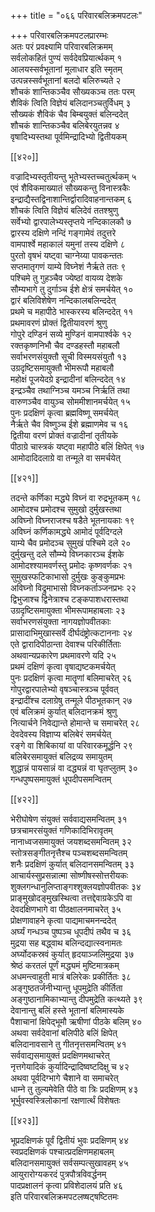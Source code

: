 +++
title = "०६६ परिवारबलिक्रमपटलः"

+++
परिवारबलिक्रमपटलप्रारम्भः  
अतः परं प्रवक्ष्यामि परिवारबलिक्रमम्  
सर्वलोकहितं पुण्यं सर्वदेवप्रियार्त्थकम् १  
आलयस्सर्वभूतानां मूलाधार इति स्मृतम्  
उत्पन्नस्सर्वभूतानां बलदो बलिरुच्यते २  
शौचकं शान्तिकञ्चैव सौख्यकञ्च ततः परम्  
शैविकं त्विति विज्ञेयं बलिदानञ्चतुर्विधम् ३  
सौख्यकं शैविकं चैव बिम्बयुक्तं बलिन्ददेत्  
शौचकं शान्तिकञ्चैव बलिबेरयुतन्नव ४  
वृषादिभ्यस्तथा पूर्वमिन्द्रादिभ्यो द्वितीयकम्  

[[४२०]]  

वज्रादिभ्यस्तृतीयन्तु भूतेभ्यस्तच्चतुर्त्थकम् ५  
एवं शैविकमाख्यातं सौख्यकन्तु विनास्त्रकैः  
इन्द्राद्यैस्तद्विनाशान्तिर्द्वारादिवाहनान्तकम् ६  
शौचकं त्विति विज्ञेयं बलिदेवं ततश्श्रुणु  
सर्वेभ्यो द्वारपालेभ्यस्तृप्तये नन्दिकालकौ ७  
द्वारस्य दक्षिणे नन्दिं गङ्गामेवं तदुत्तरे  
वामपार्श्वे महाकालं यमुनां तस्य दक्षिणे ८  
पुरतो वृषभं यष्ट्वा चाग्नेय्या पावकन्ततः  
सप्तमातृगणं याम्ये विघ्नेशं नैर्ऋते ततः ९  
पश्चिमे तु गुहञ्चैव ज्येष्ठां वायव्य देशके  
सौम्यभागे तु दुर्गाञ्च ईशे क्षेत्रं समर्चयेत् १०  
द्वारं बलिविशेषेण नन्दिकालबलिन्ददेत्  
प्रथमे च महापीठे भास्करस्य बलिन्ददेत् ११  
प्रथमावरणं प्रोक्तं द्वितीयावरणं श्रुणु  
गोपुरे दण्डिनं सव्ये मुण्डिनं वामपार्श्वके १२  
रक्तकृष्णनिभौ चैव दण्डहस्तौ महाबलौ  
सर्वाभरणसंयुक्तौ सूची विस्मयसंयुतौ १३  
उग्रदृष्टिसमायुक्तौ भीमरूपौ महाबलौ  
महोक्षं पूजयेदग्रे इन्द्रादीनां बलिन्ददेत् १४  
इन्द्रञ्चैव तथाग्निञ्च यमञ्च निर्ऋतिं तथा  
वारुणञ्चैव वायुञ्च सोममीशानमर्चयेत् १५  
पुनः प्रदक्षिणं कृत्वा ब्रह्मविष्णू समर्चयेत्  
नैर्ऋते चैव विष्णुञ्च ईशे ब्रह्माणमेव च १६  
द्वितीया वरणं प्रोक्तं वज्रादीनां तृतीयके  
पीठाग्रे चास्त्रकं यष्ट्वा महापीठे बलिं क्षिपेत् १७  
आमोदादिदलाग्रे वा तन्मूले वा समर्चयेत्  

[[४२१]]  

तदन्ते कर्णिका मद्ध्ये विघ्नं वा रुद्रभूतकम् १८  
आमोदश्च प्रमोदश्च सुमुखो दुर्मुखस्तथा  
अविघ्नो विघ्नराजश्च षडैते भूतनायकाः १९  
अविघ्नं कर्णिकामद्ध्ये आमोदं पूर्वदिग्दले  
याम्ये चैव प्रमोदञ्च सुमुखं पश्चिमे दले २०  
दुर्मुखन्तु दले सौम्म्ये विघ्नकारञ्च ईशके  
आमोदश्श्यामवर्णस्तु प्रमोदः कृष्णवर्णकः २१  
सुमुखस्फटिकाभासो दुर्मुखः कुङ्कुमप्रभः  
अविघ्नो विद्रुमाभासो विघ्नकर्ताञ्जनप्रभः २२  
द्विभुजाश्च द्विनेत्राश्च टङ्कपाशधरास्तथा  
उग्रदृष्टिसमायुक्ता भीमरूपामहाबलाः २३  
सर्वाभरणसंयुक्ता नागयज्ञोपवीतकाः  
प्रासादाभिमुखास्सर्वे दीर्घदंष्ट्रोत्कटाननाः २४  
एते द्वारादिपीठान्ता देवाश्च परिकीर्तिताः  
अथवान्यप्रकारेण प्रथमावरणे यदि २५  
प्रथमं दक्षिणं कृत्वा वृषाद्यष्टकमर्चयेत्  
पुनः प्रदक्षिणं कृत्वा मातॄणां बलिमाचरेत् २६  
गोपुरद्वारपालेभ्यो वृषञ्चास्त्रञ्च पूर्ववत्  
इन्द्रादींश्च दलाग्रेषु तन्मूले पीठभूतकान् २७  
एवं बलिक्रमं कुर्यात् बलिदानक्रमं श्रुणु  
नित्यार्चने निवेद्यान्ते होमान्ते च समाचरेत् २८  
देवदेवस्य विज्ञाप्य बलिबेरं समर्चयेत्  
रङ्गे वा शिबिकायां वा परिवारकमूर्द्धनि २९  
बलिबेरसमायुक्तं बलिद्रव्य समायुतम्  
शुद्धान्नं पायसान्नं वा दद्ध्यन्नं वा घृतप्लुतम् ३०  
गन्धपुष्पसमायुक्तं धूपदीपसमन्वितम्  

[[४२२]]  

भेरीघोषेण संयुक्तं सर्ववाद्यसमन्वितम् ३१  
छत्रचामरसंयुक्तं गणिकादिभिरावृतम्  
नानाध्वजसमायुक्तं जयशब्दसमन्वितम् ३२  
स्तोत्रसङ्गीतनृत्तैश्च पञ्चशब्दसमन्वितम्  
शनैः प्रदक्षिणं कुर्यात् बलिदानसमन्वितम् ३३  
आचार्यस्सुप्रसन्नात्मा सोष्णीषस्सोत्तरीयकः  
शुक्लगन्धानुलिप्ताङ्गश्शुक्लयज्ञोपवीतकः ३४  
प्राङ्मुखोदङ्मुखस्थित्वा तत्तद्देवाग्रकेऽपि वा  
देवदक्षिणभागे वा पीठक्षालनमाचरेत् ३५  
प्रोक्षणावाहने कृत्वा पाद्यमाचमनन्ददेत्  
अर्घ्यं गन्धञ्च पुष्पञ्च धूपदीपं तथैव च ३६  
मुद्रया सह बद्ध्वाथ बलिन्दद्यात्स्वनामतः  
अर्घ्योदकस्रवं कुर्यात् हृदयाञ्जलिमुद्रया ३७  
श्रेष्ठं करतलं पूर्णं मद्ध्यमं मुष्टिमात्रकम्  
अधमन्त्वाहुती मात्रं बलिरेकः प्रकीर्तितः ३८  
अङ्गुष्ठतर्जनीभ्यान्तु धूपमुद्रेति कीर्तिता  
अङ्गुष्ठानामिकाभ्यान्तु दीपमुद्रेति कत्थ्यते ३९  
देवानान्तु बलिं हस्ते भूतानां बलिमास्यके  
पैशाचानां क्षिपेद्भूमौ ऋषीणां पीठके बलिम् ४०  
अथवा सर्वदेवानां बलिपीठे बलिं क्षिपेत्  
बलिदानावसाने तु गीतनृत्तसमन्वितम् ४१  
सर्ववाद्यसमायुक्तं प्रदक्षिणमथाचरेत्  
नृत्तगेयादिकं कुर्यादिन्द्रादिष्वष्टदिक्षु च ४२  
अथवा पूर्वदिग्भागे चैशाने वा समाचरेत्  
धाम्ने तु तुल्यमेवेति पीठे वा त्रिः प्रदक्षिणम् ४३  
भूर्भुवस्वस्त्रिलोकानां रक्षणार्त्थं विशेषतः  

[[४२३]]  

भूप्रदक्षिणकं पूर्वं द्वितीयं भुवः प्रदक्षिणम् ४४  
स्वप्रदक्षिणकं पश्चात्प्रदक्षिणमहाबलम्  
बलिदानसमायुक्तं सर्वसम्पत्सुखावहम् ४५  
आयुरारोग्यकरदं पुत्रपौत्रविवर्द्धनम्  
पादप्रक्षालनं कृत्वा प्रविशेदालयं प्रति ४६  
इति परिवारबलिक्रमपटलष्षट्षष्टितमः  
